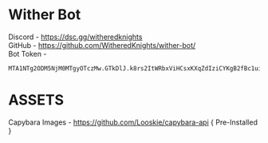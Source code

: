 # Wither Bot

Discord      - https://dsc.gg/witheredknights
<br>
GitHub       - https://github.com/WitheredKnights/wither-bot/
<br>
Bot Token    - 
```
MTA1NTg2ODM5NjM0MTgyOTczMw.GTkDlJ.k8rs2ItWRbxViHCsxKXqZdIziCYKgB2fBc1uiE
```

# ASSETS
Capybara Images - https://github.com/Looskie/capybara-api { Pre-Installed }
